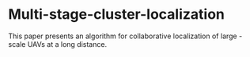 # Multi-stage-cluster-localization
This paper presents an algorithm for collaborative localization of large - scale UAVs at a long distance.
